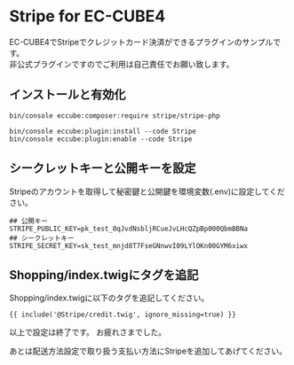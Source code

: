 # Stripe for EC-CUBE4

EC-CUBE4でStripeでクレジットカード決済ができるプラグインのサンプルです。  
非公式プラグインですのでご利用は自己責任でお願い致します。  


## インストールと有効化

```
bin/console eccube:composer:require stripe/stripe-php

bin/console eccube:plugin:install --code Stripe
bin/console eccube:plugin:enable --code Stripe
```

## シークレットキーと公開キーを設定

Stripeのアカウントを取得して秘密鍵と公開鍵を環境変数(.env)に設定してください。

```
## 公開キー
STRIPE_PUBLIC_KEY=pk_test_0qJvdNsbljRCueJvLHcQZpBp000QbmBBNa
## シークレットキー
STRIPE_SECRET_KEY=sk_test_mnjd8T7FseGNnwvI09LYlOKn00GYM6xiwx
```

## Shopping/index.twigにタグを追記

Shopping/index.twigに以下のタグを追記してください。

```
{{ include('@Stripe/credit.twig', ignore_missing=true) }}
```

以上で設定は終了です。
お疲れさまでした。


あとは配送方法設定で取り扱う支払い方法にStripeを追加してあげてください。
